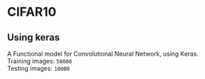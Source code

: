 # CIFAR10
## Using keras

A Functional model for Convolutional Neural Network, using Keras.<br>
Training images: `50000`<br>
Testing images: `10000`<br>
